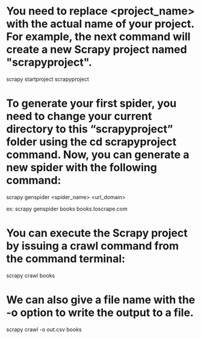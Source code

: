 # You need to replace <project_name> with the actual name of your project. For example, the next command will create a new Scrapy project named "scrapyproject".

scrapy startproject scrapyproject

# To generate your first spider, you need to change your current directory to this “scrapyproject” folder using the cd scrapyproject command. Now, you can generate a new spider with the following command:

scrapy genspider <spider_name> <url_domain>

ex: scrapy genspider books books.toscrape.com

# You can execute the Scrapy project by issuing a crawl command from the command terminal:

scrapy crawl books

# We can also give a file name with the -o option to write the output to a file.

scrapy crawl -o out.csv books

